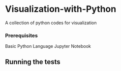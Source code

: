 # Visualization-with-Python

A collection of python codes for visualization


### Prerequisites

Basic Python Language
Jupyter Notebook


## Running the tests

